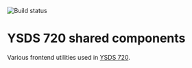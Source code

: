 ![Build status](https://github.com/YSDSRND/720-ts/workflows/build/badge.svg)

# YSDS 720 shared components
Various frontend utilities used in [YSDS 720](https://720.ysds.com).
